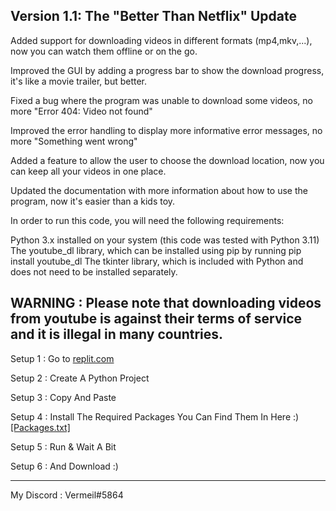 Version 1.1: The "Better Than Netflix" Update
-----------------------------------------------
Added support for downloading videos in different formats (mp4,mkv,...), now you can watch them offline or on the go.

Improved the GUI by adding a progress bar to show the download progress, it's like a movie trailer, but better.

Fixed a bug where the program was unable to download some videos, no more "Error 404: Video not found"

Improved the error handling to display more informative error messages, no more "Something went wrong"

Added a feature to allow the user to choose the download location, now you can keep all your videos in one place.

Updated the documentation with more information about how to use the program, now it's easier than a kids toy.

In order to run this code, you will need the following requirements:

Python 3.x installed on your system (this code was tested with Python 3.11)
The youtube_dl library, which can be installed using pip by running pip install youtube_dl
The tkinter library, which is included with Python and does not need to be installed separately.

WARNING : Please note that downloading videos from youtube is against their terms of service and it is illegal in many countries.
-----------------------------------------------------------------------------------------------------------------------------------
Setup 1 : Go to [replit.com](https://replit.com/~)

Setup 2 : Create A Python Project

Setup 3 : Copy And Paste

Setup 4 : Install The Required Packages You Can Find Them In Here :) [[Packages.txt]](https://github.com/VermeilChan/W-Music/blob/main/Packages.txt)

Setup 5 : Run & Wait A Bit

Setup 6 : And Download :)


------------------------------------------
My Discord : Vermeil#5864


